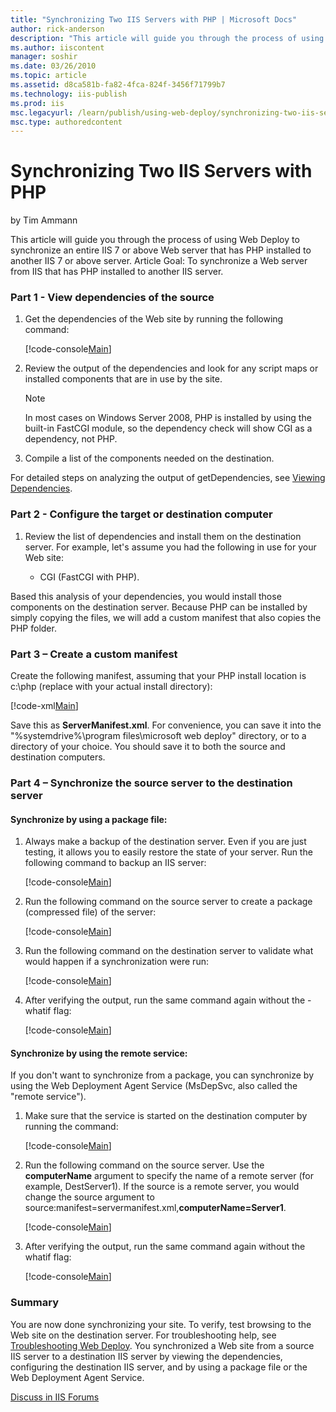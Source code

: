 ```yaml
---
title: "Synchronizing Two IIS Servers with PHP | Microsoft Docs"
author: rick-anderson
description: "This article will guide you through the process of using Web Deploy to synchronize an entire IIS 7 or above Web server that has PHP installed to another IIS..."
ms.author: iiscontent
manager: soshir
ms.date: 03/26/2010
ms.topic: article
ms.assetid: d8ca581b-fa82-4fca-824f-3456f71799b7
ms.technology: iis-publish
ms.prod: iis
msc.legacyurl: /learn/publish/using-web-deploy/synchronizing-two-iis-servers-with-php
msc.type: authoredcontent
---
```

Synchronizing Two IIS Servers with PHP
====================
by Tim Ammann

This article will guide you through the process of using Web Deploy to synchronize an entire IIS 7 or above Web server that has PHP installed to another IIS 7 or above server. Article Goal: To synchronize a Web server from IIS that has PHP installed to another IIS server.

### Part 1 - View dependencies of the source

1. Get the dependencies of the Web site by running the following command:  

    [!code-console[Main](synchronizing-two-iis-servers-with-php/samples/sample1.cmd)]
2. Review the output of the dependencies and look for any script maps or installed components that are in use by the site.  

    > [!NOTE]
    > In most cases on Windows Server 2008, PHP is installed by using the built-in FastCGI module, so the dependency check will show CGI as a dependency, not PHP.
3. Compile a list of the components needed on the destination.

For detailed steps on analyzing the output of getDependencies, see [Viewing Dependencies](https://technet.microsoft.com/en-us/library/dd569091(WS.10).aspx "Viewing Dependencies").

### Part 2 - Configure the target or destination computer

1. Review the list of dependencies and install them on the destination server. For example, let's assume you had the following in use for your Web site:  

    - CGI (FastCGI with PHP).

Based this analysis of your dependencies, you would install those components on the destination server. Because PHP can be installed by simply copying the files, we will add a custom manifest that also copies the PHP folder.

### Part 3 – Create a custom manifest

Create the following manifest, assuming that your PHP install location is c:\php (replace with your actual install directory):

[!code-xml[Main](synchronizing-two-iis-servers-with-php/samples/sample2.xml)]

Save this as **ServerManifest.xml**. For convenience, you can save it into the "%systemdrive%\program files\microsoft web deploy" directory, or to a directory of your choice. You should save it to both the source and destination computers.

### Part 4 – Synchronize the source server to the destination server

#### Synchronize by using a package file:

1. Always make a backup of the destination server. Even if you are just testing, it allows you to easily restore the state of your server. Run the following command to backup an IIS server:  

    [!code-console[Main](synchronizing-two-iis-servers-with-php/samples/sample3.cmd)]
2. Run the following command on the source server to create a package (compressed file) of the server:  

    [!code-console[Main](synchronizing-two-iis-servers-with-php/samples/sample4.cmd)]
3. Run the following command on the destination server to validate what would happen if a synchronization were run:  

    [!code-console[Main](synchronizing-two-iis-servers-with-php/samples/sample5.cmd)]
4. After verifying the output, run the same command again without the -whatif flag:  

    [!code-console[Main](synchronizing-two-iis-servers-with-php/samples/sample6.cmd)]

#### Synchronize by using the remote service:

If you don't want to synchronize from a package, you can synchronize by using the Web Deployment Agent Service (MsDepSvc, also called the "remote service").

1. Make sure that the service is started on the destination computer by running the command:  

    [!code-console[Main](synchronizing-two-iis-servers-with-php/samples/sample7.cmd)]
2. Run the following command on the source server. Use the **computerName** argument to specify the name of a remote server (for example, DestServer1). If the source is a remote server, you would change the source argument to source:manifest=servermanifest.xml,**computerName=Server1**.  

    [!code-console[Main](synchronizing-two-iis-servers-with-php/samples/sample8.cmd)]
3. After verifying the output, run the same command again without the whatif flag:  

    [!code-console[Main](synchronizing-two-iis-servers-with-php/samples/sample9.cmd)]

### Summary

You are now done synchronizing your site. To verify, test browsing to the Web site on the destination server. For troubleshooting help, see [Troubleshooting Web Deploy](../troubleshooting-web-deploy/troubleshooting-web-deploy.md "Troubleshooting MS Deploy"). You synchronized a Web site from a source IIS server to a destination IIS server by viewing the dependencies, configuring the destination IIS server, and by using a package file or the Web Deployment Agent Service.

[Discuss in IIS Forums](https://forums.iis.net/1144.aspx)
